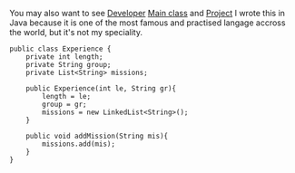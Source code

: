 You may also want to see [Developer](Developer.md) [Main class](MeMyselfAndI.md) and [Project](Project.md)
I wrote this in Java because it is one of the most famous and practised langage accross the world, but it's not my speciality.
```
public class Experience {
    private int length;
    private String group;
    private List<String> missions;
    
    public Experience(int le, String gr){
        length = le;
        group = gr;
        missions = new LinkedList<String>();
    }
    
    public void addMission(String mis){
        missions.add(mis);
    }
}
```